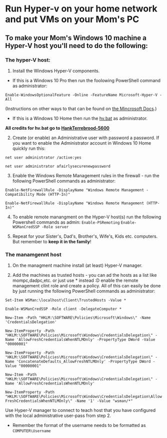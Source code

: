 # Run Hyper-v on your home network and put VMs on your Mom's PC

## To make your Mom's Windows 10 machine a Hyper-V host you'll need to do the following:

### The hyper-V host:

1. Install the Windows Hyper-V components.

* If this is a Windows 10 Pro then run the foolowing PowerShell command as administrator:

`Enable-WindowsOptionalFeature -Online -FeatureName Microsoft-Hyper-V -All`

(Instructions on other ways to that can be found on [the Mincrosoft Docs](https://docs.microsoft.com/en-us/virtualization/hyper-v-on-windows/quick-start/enable-hyper-v).)

* If this is a Windows 10 Home then run the [hv.bat](https://github.com/markosluga/hyper_active/blob/main/hv.bat) as administrator.

**All credits for hv.bat go to [HankTerrebrood-5600](https://docs.microsoft.com/en-us/answers/questions/29175/installation-of-hyper-v-on-windows-10-home.html)**

2. Create (or enable) an Administrative user with password a password. If you want to enable the Administrator account in Windows 10 Home quickly run this:

`net user administrator /active:yes`

`net user administrator afairlysecurenewpassword`

3. Enable the Windows Remote Management rules in the firewall - run the following PowerShell commands as administrator:

`Enable-NetFirewallRule -DisplayName "Windows Remote Management - Compatibility Mode (HTTP-In)"`

`Enable-NetFirewallRule -DisplayName "Windows Remote Management (HTTP-In)"`

4. To enable remote manangment on the Hyper-V host(s) run the following Powershell commands as admin:
`Enable-PSRemoting`
`Enable-WSManCredSSP -Role server`

5. Repeat for your Sister's, Dad's, Brother's, Wife's, Kids etc. computers. But remember to **keep it in the family**!

### The manamgennt host

1. On the managment machine install (at least) Hyper-V manager.

2. Add the machines as trusted hosts - you can ad the hosts as a list like mompc,dadpc,etc. or just use * instead :D enable the remote management clint role and create a policy. 
All of this can easily be done by just running the following PowerShell commands as administrator:

`Set-Item WSMan:\localhost\Client\TrustedHosts -Value *`

`Enable-WSManCredSSP -Role client -DelegateComputer *`

`New-Item -Path "HKLM:\SOFTWARE\Policies\Microsoft\Windows\" -Name 'CredentialsDelegation'`

`New-ItemProperty -Path "HKLM:\SOFTWARE\Policies\Microsoft\Windows\CredentialsDelegation\" -Name 'AllowFreshCredentialsWhenNTLMOnly' -PropertyType DWord -Value "00000001"`

`New-ItemProperty -Path "HKLM:\SOFTWARE\Policies\Microsoft\Windows\CredentialsDelegation\" -Name 'ConcatenateDefaults_AllowFreshNTLMOnly' -PropertyType DWord -Value "00000001"`

`New-Item -Path "HKLM:\SOFTWARE\Policies\Microsoft\Windows\CredentialsDelegation\" -Name 'AllowFreshCredentialsWhenNTLMOnly'`

`New-ItemProperty -Path "HKLM:\SOFTWARE\Policies\Microsoft\Windows\CredentialsDelegation\AllowFreshCredentialsWhenNTLMOnly\" -Name '1' -Value "wsman/*"`

Use Hyper-V manager to connect to teach host that you have configured with the local administrative user-pass from step 2. 

* Remember the format of the username needs to be formatted as `COMPUTER\Username`
